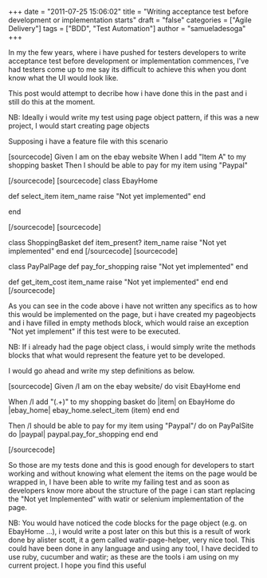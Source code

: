 +++
date = "2011-07-25 15:06:02"
title = "Writing acceptance test before development or implementation starts"
draft = "false"
categories = ["Agile Delivery"]
tags = ["BDD", "Test Automation"]
author = "samueladesoga"
+++

In my the few years, where i have pushed for testers developers to write acceptance test before development or implementation commences,
I've had testers come up to me say its difficult to achieve this when you dont know what the UI would look like.

This post would attempt to decribe how i have done this in the past and i still do this at the moment.

NB: Ideally i would write my test using page object pattern, if this was a new project,
I would start creating page objects

Supposing i have a feature file with this scenario

[sourcecode]
Given I am on the ebay website
When I add &quot;Item A&quot; to my shopping basket
Then I should be able to pay for my item using &quot;Paypal&quot;

[/sourcecode]
[sourcecode]
class EbayHome

def select_item item_name
raise &quot;Not yet implemented&quot;
end

end

[/sourcecode]
[sourcecode]

class ShoppingBasket
def item_present? item_name
raise &quot;Not yet implemented&quot;
end
end
[/sourcecode]
[sourcecode]

class PayPalPage
def pay_for_shopping
raise &quot;Not yet implemented&quot;
end

def get_item_cost item_name
raise &quot;Not yet implemented&quot;
end
end
[/sourcecode]

As you can see in the code above i have not written any specifics as to how this would be implemented on the page, but i have created my pageobjects
and i have filled in empty methods block, which would raise an exception "Not yet implement" if this test were to be executed.

NB: If i already had the page object class, i would simply write the methods blocks that what would represent the feature yet to be developed.

I would go ahead and write my step definitions as below.

[sourcecode]
Given /I am on the ebay website/ do
visit EbayHome
end

When /I add &quot;(.+)&quot; to my shopping basket do |item|
on EbayHome do |ebay_home|
ebay_home.select_item (item)
end
end

Then /I should be able to pay for my item using &quot;Paypal&quot;/ do
on PayPalSite do |paypal|
paypal.pay_for_shopping
end
end

[/sourcecode]

So those are my tests done and this is good enough for developers to start working and without knowing what element the items on the page would be wrapped in, I have been able to write my failing test
and as soon as developers know more about the structure of the page i can start replacing the "Not yet Implemented" with watir or selenium implementation of the page.

NB: You would have noticed the code blocks for the page object (e.g. on EbayHome ...), i would write a post later on this but this is a result of work done by alister scott, it a gem called watir-page-helper, very nice tool.
This could have been done in any language and using any tool, I have decided to use ruby, cucumber and watir; as these are the tools i am using on my current project.
I hope you find this useful

